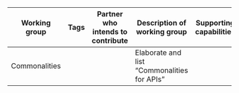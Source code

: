| Working group  | Tags |  Partner who intends to contribute | Description of working group | Supporting capabilities | Availability | Relevance | Priority | 
| -----------------------|  ----------------------- | ----------------------- | ---------------------------------------------------|----------------------------------------------------|---------------------------|---------------------------------|----------------------|
| Commonalities |  |  |Elaborate and list “Commonalities for APIs”||  | HIGH | 1-Started |
